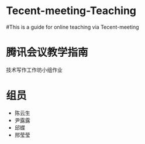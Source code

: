 # Tecent-meeting-Teaching
#This is a guide for online teaching via Tecent-meeting
# 腾讯会议教学指南
技术写作工作坊小组作业
# 组员
- 陈云生
- 尹露露
- 邱蝶
- 邢莹莹
